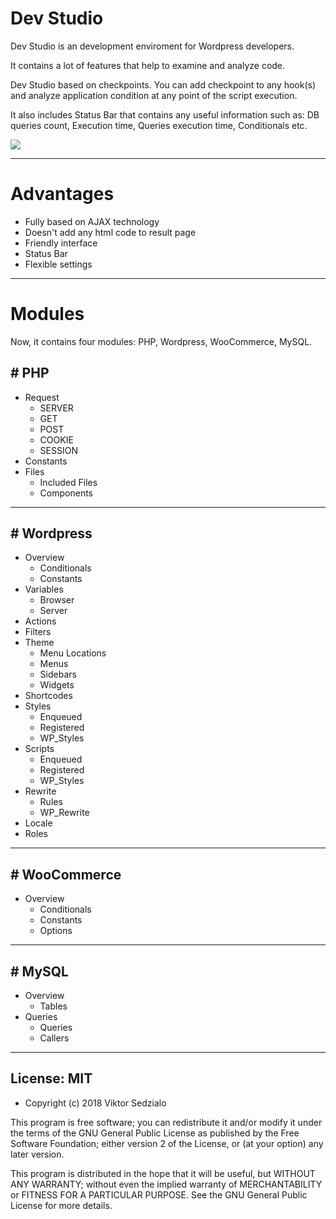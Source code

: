 # Dev Studio #Dev Studio is an development enviroment for Wordpress developers. It contains a lot of features that help to examine and analyze code. Dev Studio based on checkpoints. You can add checkpoint to any hook(s) and analyze application condition at any point of the script execution.It also includes Status Bar that contains any useful information such as: DB queries count, Execution time, Queries execution time, Conditionals etc.![](https://raw.github.com/johnbillion/query-monitor/master/assets-wp-repo/screenshot-2.png)---# Advantages #* Fully based on AJAX technology* Doesn't add any html code to result page* Friendly interface* Status Bar* Flexible settings---# Modules #Now, it contains four modules: PHP, Wordpress, WooCommerce, MySQL.## # PHP ##* Request    * SERVER    * GET    * POST    * COOKIE    * SESSION* Constants* Files    * Included Files    * Components---## # Wordpress ##* Overview    * Conditionals    * Constants* Variables       * Browser    * Server* Actions* Filters* Theme    * Menu Locations    * Menus    * Sidebars    * Widgets    * Shortcodes* Styles    * Enqueued    * Registered    * WP_Styles* Scripts    * Enqueued    * Registered    * WP_Styles   * Rewrite    * Rules    * WP_Rewrite* Locale* Roles---## # WooCommerce ##* Overview    * Conditionals    * Constants    * Options---## # MySQL ##* Overview    * Tables* Queries        * Queries    * Callers---      ## License: MIT ##* Copyright (c) 2018 Viktor Sedzialo This program is free software; you can redistribute it and/or modifyit under the terms of the GNU General Public License as published bythe Free Software Foundation; either version 2 of the License, or(at your option) any later version.This program is distributed in the hope that it will be useful,but WITHOUT ANY WARRANTY; without even the implied warranty ofMERCHANTABILITY or FITNESS FOR A PARTICULAR PURPOSE.  See theGNU General Public License for more details.